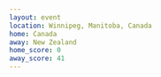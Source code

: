 ```yaml
---
layout: event
location: Winnipeg, Manitoba, Canada
home: Canada
away: New Zealand
home_score: 0
away_score: 41
---
```

